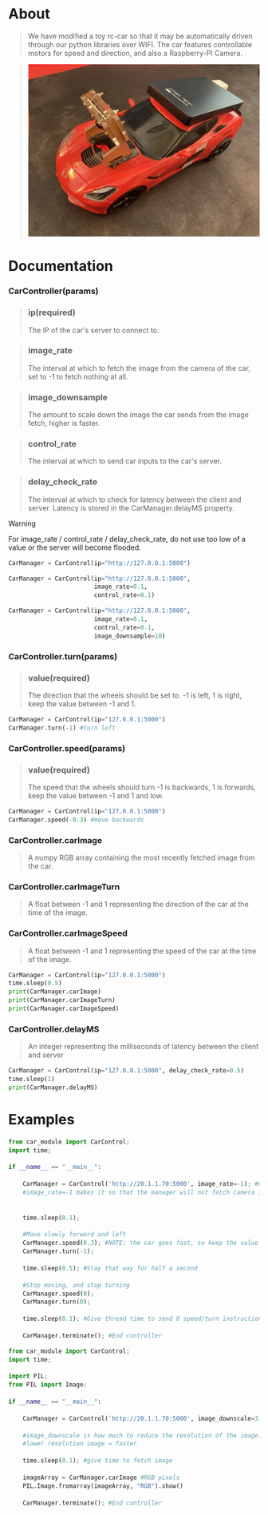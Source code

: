 # About
>We have modified a toy rc-car so that it may be automatically driven through our python libraries over WIFI. The car features controllable motors for speed and direction, and also a Raspberry-PI Camera.

> <img src="rc-car.png" alt="drawing" width="500"/>

# Documentation

### CarController(params)

> ### ip(required)
> The IP of the car's server to connect to.

> ### image_rate
> The interval at which to fetch the image from the camera of the car, set to -1 to fetch nothing at all.

> ### image_downsample
> The amount to scale down the image the car sends from the image fetch, higher is faster.

> ### control_rate
> The interval at which to send car inputs to the car's server.

> ### delay_check_rate
> The interval at which to check for latency between the client and server. Latency is stored in the CarManager.delayMS property.

> [!WARNING]
> For image_rate / control_rate / delay_check_rate, do not use too low of a value or the server will become flooded.

```python
CarManager = CarControl(ip="http://127.0.0.1:5000")
```
```python
CarManager = CarControl(ip="http://127.0.0.1:5000",
                        image_rate=0.1,
                        control_rate=0.1)
```
```python
CarManager = CarControl(ip="http://127.0.0.1:5000",
                        image_rate=0.1,
                        control_rate=0.1,
                        image_downsample=10)
```

### CarController.turn(params)

> ### value(required)
> The direction that the wheels should be set to. -1 is left, 1 is right, keep the value between -1 and 1.

```python
CarManager = CarControl(ip="127.0.0.1:5000")
CarManager.turn(-1) #turn left
```

### CarController.speed(params)
> ### value(required)
> The speed that the wheels should turn -1 is backwards, 1 is forwards, keep the value between -1 and 1 and low.

```python
CarManager = CarControl(ip="127.0.0.1:5000")
CarManager.speed(-0.3) #move backwards
```

### CarController.carImage
> A numpy RGB array containing the most recently fetched image from the car.

### CarController.carImageTurn
> A float between -1 and 1 representing the direction of the car at the time of the image.

### CarController.carImageSpeed
> A float between -1 and 1 representing the speed of the car at the time of the image.

```python
CarManager = CarControl(ip="127.0.0.1:5000")
time.sleep(0.5)
print(CarManager.carImage)
print(CarManager.carImageTurn)
print(CarManager.carImageSpeed)
```

### CarController.delayMS
> An integer representing the milliseconds of latency between the client and server

```python
CarManager = CarControl(ip="127.0.0.1:5000", delay_check_rate=0.5)
time.sleep(1)
print(CarManager.delayMS)
```

# Examples

```python
from car_module import CarControl;
import time;

if __name__ == "__main__":

    CarManager = CarControl('http://20.1.1.70:5000', image_rate=-1); #Create Car Controller
    #image_rate=-1 makes it so that the manager will not fetch camera image (faster)


    time.sleep(0.1);

    #Move slowly forward and left
    CarManager.speed(0.3); #NOTE: the car goes fast, so keep the value low
    CarManager.turn(-1);

    time.sleep(0.5); #Stay that way for half a second

    #Stop moving, and stop turning
    CarManager.speed(0);
    CarManager.turn(0);

    time.sleep(0.1); #Give thread time to send 0 speed/turn instruction...

    CarManager.terminate(); #End controller
```

```python
from car_module import CarControl;
import time;

import PIL;
from PIL import Image;

if __name__ == "__main__":

    CarManager = CarControl('http://20.1.1.70:5000', image_downscale=3); #Create Car Controller

    #image_downscale is how much to reduce the resolution of the image.
    #lower resolution image = faster

    time.sleep(0.1); #give time to fetch image

    imageArray = CarManager.carImage #RGB pixels
    PIL.Image.fromarray(imageArray, "RGB").show()

    CarManager.terminate(); #End controller

```
